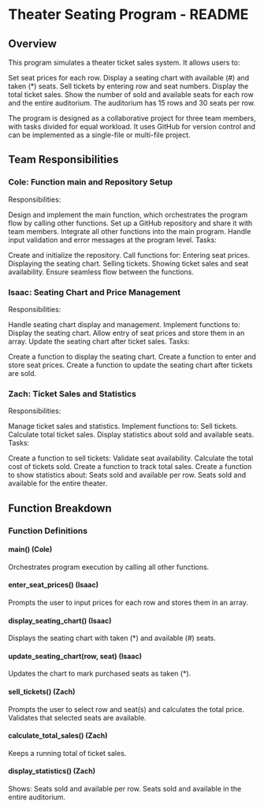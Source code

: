 # Theater Seating Program - README
## Overview
This program simulates a theater ticket sales system. It allows users to:

Set seat prices for each row.
Display a seating chart with available (#) and taken (*) seats.
Sell tickets by entering row and seat numbers.
Display the total ticket sales.
Show the number of sold and available seats for each row and the entire auditorium.
The auditorium has 15 rows and 30 seats per row.

The program is designed as a collaborative project for three team members, with tasks divided for equal workload. It uses GitHub for version control and can be implemented as a single-file or multi-file project.

## Team Responsibilities
### Cole: Function main and Repository Setup
Responsibilities:

Design and implement the main function, which orchestrates the program flow by calling other functions.
Set up a GitHub repository and share it with team members.
Integrate all other functions into the main program.
Handle input validation and error messages at the program level.
Tasks:

Create and initialize the repository.
Call functions for:
Entering seat prices.
Displaying the seating chart.
Selling tickets.
Showing ticket sales and seat availability.
Ensure seamless flow between the functions.
### Isaac: Seating Chart and Price Management
Responsibilities:

Handle seating chart display and management.
Implement functions to:
Display the seating chart.
Allow entry of seat prices and store them in an array.
Update the seating chart after ticket sales.
Tasks:

Create a function to display the seating chart.
Create a function to enter and store seat prices.
Create a function to update the seating chart after tickets are sold.
### Zach: Ticket Sales and Statistics
Responsibilities:

Manage ticket sales and statistics.
Implement functions to:
Sell tickets.
Calculate total ticket sales.
Display statistics about sold and available seats.
Tasks:

Create a function to sell tickets:
Validate seat availability.
Calculate the total cost of tickets sold.
Create a function to track total sales.
Create a function to show statistics about:
Seats sold and available per row.
Seats sold and available for the entire theater.
## Function Breakdown
### Function Definitions
#### main() (Cole)

Orchestrates program execution by calling all other functions.
#### enter_seat_prices() (Isaac)

Prompts the user to input prices for each row and stores them in an array.
#### display_seating_chart() (Isaac)

Displays the seating chart with taken (*) and available (#) seats.
#### update_seating_chart(row, seat) (Isaac)

Updates the chart to mark purchased seats as taken (*).
#### sell_tickets() (Zach)

Prompts the user to select row and seat(s) and calculates the total price.
Validates that selected seats are available.
#### calculate_total_sales() (Zach)

Keeps a running total of ticket sales.
#### display_statistics() (Zach)

Shows:
Seats sold and available per row.
Seats sold and available in the entire auditorium.
